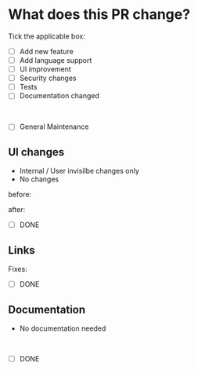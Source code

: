 # What does this PR change?

<!-- provide a short description what exactly your PR changes here -->

Tick the applicable box:
- [ ] Add new feature
- [ ] Add language support
- [ ] UI improvement
- [ ] Security changes
- [ ] Tests
- [ ] Documentation changed
<br/>

- [ ] General Maintenance

## UI changes

<!-- provide description here or remove all unapplicable lines below -->

- Internal / User invisilbe changes only
- No changes

before:

after:

 - [ ] DONE

## Links

<!-- In case your changes fix an existing issue please link it below: -->

Fixes:

- [ ] DONE

## Documentation

<!-- provide description about documentation done here or remove this line -->

- No documentation needed
<br/>

- [ ] DONE
